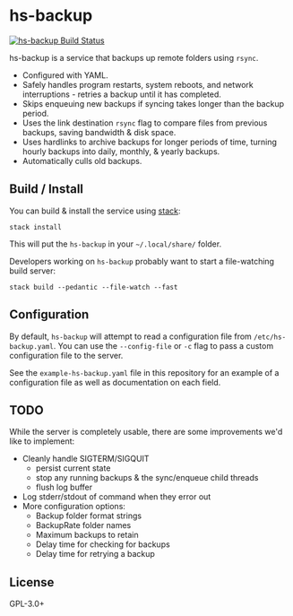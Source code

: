 # hs-backup

[![hs-backup Build Status](https://travis-ci.org/prikhi/hs-backup.svg?branch=master)](https://travis-ci.org/prikhi/hs-backup)

hs-backup is a service that backups up remote folders using `rsync`.

* Configured with YAML.
* Safely handles program restarts, system reboots, and network interruptions -
  retries a backup until it has completed.
* Skips enqueuing new backups if syncing takes longer than the backup period.
* Uses the link destination `rsync` flag to compare files from previous
  backups, saving bandwidth & disk space.
* Uses hardlinks to archive backups for longer periods of time, turning hourly
  backups into daily, monthly, & yearly backups.
* Automatically culls old backups.

## Build / Install

You can build & install the service using [stack][stack]:

```
stack install
```

This will put the `hs-backup` in your `~/.local/share/` folder.


Developers working on `hs-backup` probably want to start a file-watching build
server:

```
stack build --pedantic --file-watch --fast
```


## Configuration

By default, `hs-backup` will attempt to read a configuration file from
`/etc/hs-backup.yaml`. You can use the `--config-file` or `-c` flag to pass a
custom configuration file to the server.

See the `example-hs-backup.yaml` file in this repository for an example of a
configuration file as well as documentation on each field.


## TODO

While the server is completely usable, there are some improvements we'd like to
implement:

* Cleanly handle SIGTERM/SIGQUIT
    * persist current state
    * stop any running backups & the sync/enqueue child threads
    * flush log buffer
* Log stderr/stdout of command when they error out
* More configuration options:
    * Backup folder format strings
    * BackupRate folder names
    * Maximum backups to retain
    * Delay time for checking for backups
    * Delay time for retrying a backup


## License

GPL-3.0+


[stack]: https://docs.haskellstack.org/en/stable/README/
